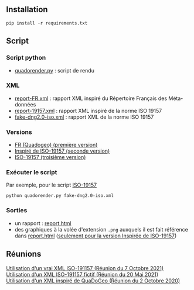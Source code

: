 ## Installation
	pip install -r requirements.txt

## Script
### Script python
- [quadorender.py](quadorender.py) : script de rendu

### XML
- [report-FR.xml](scripts/fr/report-FR.xml) : rapport XML inspiré du Répertoire Français des Méta-données
- [report-19157.xml](scripts/quadogeo-19157/report-19157.xml) : rapport XML inspiré de la norme ISO 19157
- [fake-dng2.0-iso.xml](scripts/iso-19157/fake-dng2.0-iso.xml) : rapport XML de la norme ISO 19157

### Versions
- [FR (Quadogeo) (première version)](scripts/fr)
- [Inspiré de ISO-19157 (seconde version)](scripts/quadogeo-19157)
- [ISO-19157 (troisième version)](scripts/iso-19157)

### Exécuter le script
Par exemple, pour le script [ISO-19157](scripts/iso-19157)

	python quadorender.py fake-dng2.0-iso.xml

### Sorties
- un rapport : [report.html](scripts/quadogeo-19157/report.html)
- des graphiques à la volée d'extension  `.png` auxquels il est fait référence dans [report.html](report.html) ([seulement pour la version Inspirée de ISO-19157](scripts/quadogeo-19157))

## Réunions
[Utilisation d'un vrai XML ISO-191157 (Réunion du 7 Octobre 2021)](https://docs.google.com/presentation/d/1JLyhtKRqUqeOSJiULc1fYeCldKf3pZDN1cHfCfp-S5M/edit?usp=sharing)  
[Utilisation d'un XML ISO-191157 fictif (Réunion du 20 Mai 2021)](https://docs.google.com/presentation/d/18nhTcNG3yMRsH8U5en4q56BwytKDEycApAB1HOnNDjc/edit?usp=sharing)  
[Utilisation d'un XML inspiré de QuaDoGeo (Réunion du 2 Octobre 2020)](https://docs.google.com/presentation/d/1TCYm14_mcmfzSNTyCeLvuT42KIrhgTr3vMO6HzNbLOg/edit?usp=sharing)